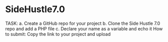 # SideHustle7.0
TASK: a. Create a GitHub repo for your project b. Clone the Side Hustle 7.0 repo and add a PHP file c. Declare your name as a variable and echo it How to submit: Copy the link to your project and upload
